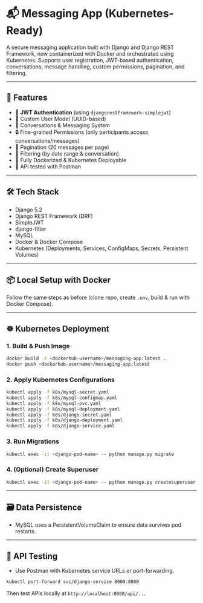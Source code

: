 # 📬 Messaging App (Kubernetes-Ready)

A secure messaging application built with Django and Django REST Framework, now containerized with Docker and orchestrated using Kubernetes. Supports user registration, JWT-based authentication, conversations, message handling, custom permissions, pagination, and filtering.

---

## 🚀 Features

- 🔐 **JWT Authentication** (using `djangorestframework-simplejwt`)
- 👤 Custom User Model (UUID-based)
- 💬 Conversations & Messaging System
- 🔒 Fine-grained Permissions (only participants access conversations/messages)
- 📃 Pagination (20 messages per page)
- 🔎 Filtering (by date range & conversation)
- 🐳 Fully Dockerized & Kubernetes Deployable
- 🧪 API tested with Postman

---

## 🛠️ Tech Stack

- Django 5.2
- Django REST Framework (DRF)
- SimpleJWT
- django-filter
- MySQL
- Docker & Docker Compose
- Kubernetes (Deployments, Services, ConfigMaps, Secrets, Persistent Volumes)

---

## 📦 Local Setup with Docker

Follow the same steps as before (clone repo, create `.env`, build & run with Docker Compose).

---

## ☸️ Kubernetes Deployment

### 1. Build & Push Image

```bash
docker build -t <dockerhub-username>/messaging-app:latest .
docker push <dockerhub-username>/messaging-app:latest
```

### 2. Apply Kubernetes Configurations

```bash
kubectl apply -f k8s/mysql-secret.yaml
kubectl apply -f k8s/mysql-configmap.yaml
kubectl apply -f k8s/mysql-pvc.yaml
kubectl apply -f k8s/mysql-deployment.yaml
kubectl apply -f k8s/django-secret.yaml
kubectl apply -f k8s/django-deployment.yaml
kubectl apply -f k8s/django-service.yaml
```

### 3. Run Migrations

```bash
kubectl exec -it <django-pod-name> -- python manage.py migrate
```

### 4. (Optional) Create Superuser

```bash
kubectl exec -it <django-pod-name> -- python manage.py createsuperuser
```

---

## 🗃️ Data Persistence

- MySQL uses a PersistentVolumeClaim to ensure data survives pod restarts.

---

## 🧪 API Testing

- Use Postman with Kubernetes service URLs or port-forwarding.

```bash
kubectl port-forward svc/django-service 8000:8000
```

Then test APIs locally at `http://localhost:8000/api/...`
